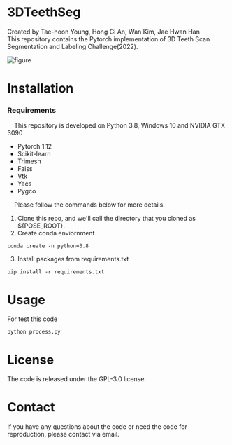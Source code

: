 # 3DTeethSeg
Created by Tae-hoon Young, Hong Gi An, Wan Kim, Jae Hwan Han <br/> 
This repository contains the Pytorch implementation of 3D Teeth Scan Segmentation and Labeling Challenge(2022).

![figure](https://user-images.githubusercontent.com/115606507/195748298-b7d08f36-d0ef-44ec-9d8c-83b662c5a636.png)

# Installation
### **Requirements** <br/>
&nbsp; &nbsp; This repository is developed on Python 3.8, Windows 10 and NVIDIA GTX 3090
* Pytorch 1.12
* Scikit-learn 
* Trimesh
* Faiss
* Vtk
* Yacs
* Pygco

&nbsp; &nbsp; Please follow the commands below for more details.

1. Clone this repo, and we'll call the directory that you cloned as ${POSE_ROOT}.
2. Create conda enviornment
```
conda create -n python=3.8
```

3. Install packages from requirements.txt
```
pip install -r requirements.txt
```

# Usage
For test this code
```
python process.py
```



# License
The code is released under the GPL-3.0 license.

# Contact
If you have any questions about the code or need the code for reproduction, please contact via email. 
